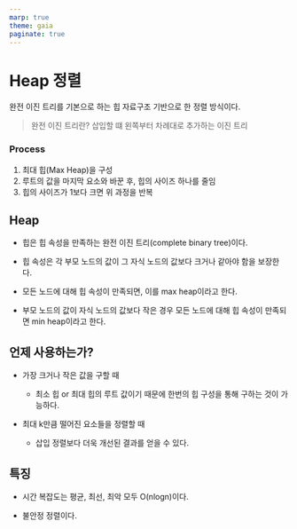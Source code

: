 ```yaml
---
marp: true
theme: gaia
paginate: true
---
```


<!-- headingDivider: 2 -->

# Heap 정렬

완전 이진 트리를 기본으로 하는 힙 자료구조 기반으로 한 정렬 방식이다.

> 완전 이진 트리란? 삽입할 떄 왼쪽부터 차례대로 추가하는 이진 트리

### Process

1. 최대 힙(Max Heap)을 구성
2. 루트의 값을 마지막 요소와 바꾼 후, 힙의 사이즈 하나를 줄임
3. 힙의 사이즈가 1보다 크면 위 과정을 반복

## Heap

- 힙은 힙 속성을 만족하는 완전 이진 트리(complete binary tree)이다.

- 힙 속성은 각 부모 노드의 값이 그 자식 노드의 값보다 크거나 같아야 함을 보장한다.

- 모든 노드에 대해 힙 속성이 만족되면, 이를 max heap이라고 한다.

- 부모 노드의 값이 자식 노드의 값보다 작은 경우 모든 노드에 대해 힙 속성이 만족되면 min heap이라고 한다.

## 언제 사용하는가?

- 가장 크거나 작은 값을 구할 때

  - 최소 힙 or 최대 힙의 루트 값이기 때문에 한번의 힙 구성을 통해 구하는 것이 가능하다.

- 최대 k만큼 떨어진 요소들을 정렬할 때
  - 삽입 정렬보다 더욱 개선된 결과를 얻을 수 있다.

## 특징

- 시간 복잡도는 평균, 최선, 최악 모두 O(nlogn)이다.

- 불안정 정렬이다.
